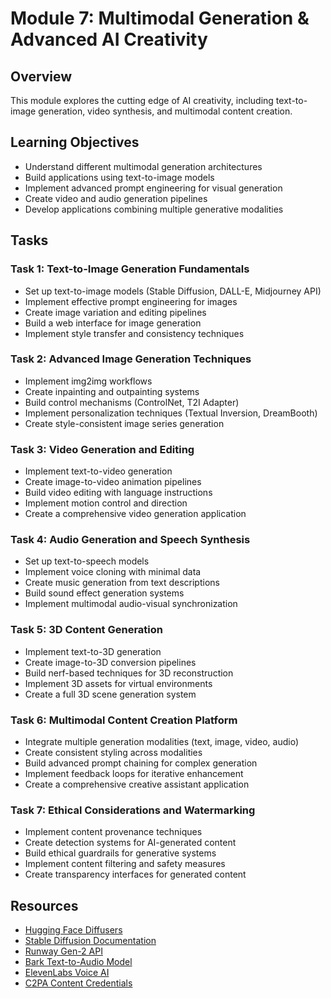 # Module 7: Multimodal Generation & Advanced AI Creativity

## Overview
This module explores the cutting edge of AI creativity, including text-to-image generation, video synthesis, and multimodal content creation.

## Learning Objectives
- Understand different multimodal generation architectures
- Build applications using text-to-image models
- Implement advanced prompt engineering for visual generation
- Create video and audio generation pipelines
- Develop applications combining multiple generative modalities

## Tasks

### Task 1: Text-to-Image Generation Fundamentals
- Set up text-to-image models (Stable Diffusion, DALL-E, Midjourney API)
- Implement effective prompt engineering for images
- Create image variation and editing pipelines
- Build a web interface for image generation
- Implement style transfer and consistency techniques

### Task 2: Advanced Image Generation Techniques
- Implement img2img workflows
- Create inpainting and outpainting systems
- Build control mechanisms (ControlNet, T2I Adapter)
- Implement personalization techniques (Textual Inversion, DreamBooth)
- Create style-consistent image series generation

### Task 3: Video Generation and Editing
- Implement text-to-video generation
- Create image-to-video animation pipelines
- Build video editing with language instructions
- Implement motion control and direction
- Create a comprehensive video generation application

### Task 4: Audio Generation and Speech Synthesis
- Set up text-to-speech models
- Implement voice cloning with minimal data
- Create music generation from text descriptions
- Build sound effect generation systems
- Implement multimodal audio-visual synchronization

### Task 5: 3D Content Generation
- Implement text-to-3D generation
- Create image-to-3D conversion pipelines
- Build nerf-based techniques for 3D reconstruction
- Implement 3D assets for virtual environments
- Create a full 3D scene generation system

### Task 6: Multimodal Content Creation Platform
- Integrate multiple generation modalities (text, image, video, audio)
- Create consistent styling across modalities
- Build advanced prompt chaining for complex generation
- Implement feedback loops for iterative enhancement
- Create a comprehensive creative assistant application

### Task 7: Ethical Considerations and Watermarking
- Implement content provenance techniques
- Create detection systems for AI-generated content
- Build ethical guardrails for generative systems
- Implement content filtering and safety measures
- Create transparency interfaces for generated content

## Resources
- [Hugging Face Diffusers](https://huggingface.co/docs/diffusers/index)
- [Stable Diffusion Documentation](https://stability.ai/stable-diffusion)
- [Runway Gen-2 API](https://docs.runwayml.com/docs/gen-2-api)
- [Bark Text-to-Audio Model](https://github.com/suno-ai/bark)
- [ElevenLabs Voice AI](https://docs.elevenlabs.io/welcome/introduction)
- [C2PA Content Credentials](https://c2pa.org/specifications/specifications/1.0/index.html)
